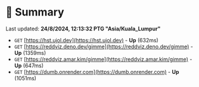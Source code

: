 # 📖 Summary
Last updated: **24/8/2024, 12:13:32 PTG "Asia/Kuala_Lumpur"**

- `GET` [https://hst.ujol.dev](https://hst.ujol.dev) - **Up** (632ms)
- `GET` [https://reddviz.deno.dev/gimme](https://reddviz.deno.dev/gimme) - **Up** (1359ms)
- `GET` [https://reddviz.amar.kim/gimme](https://reddviz.amar.kim/gimme) - **Up** (647ms)
- `GET` [https://dumb.onrender.com](https://dumb.onrender.com) - **Up** (1051ms)

